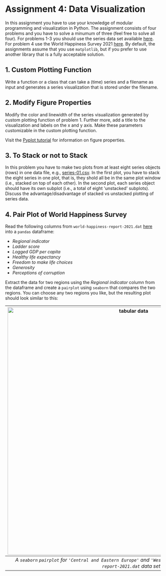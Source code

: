 # Assignment 4: Data Visualization #

In this assignment you have to use your knowledge of modular programming and visualization in Python. The assignment consists of four problems and you have to solve a minumum of three (feel free to solve all four). For problems 1-3 you should use the series data set available [here](https://github.com/CHCAA-EDUX/Programming-for-the-Humanities-E23/tree/main/dat/series). For problem 4 use the World Happiness Survey 2021 [here](https://raw.githubusercontent.com/CHCAA-EDUX/Programming-for-the-Humanities-E23/main/dat/world-happiness-report-2021.dat). By default, the assignments assume that you use `matplotlib`, but if you prefer to use another library that is a fully acceptable solution.


## 1. Custom Plotting Function ##

Write a function or a class that can take a (time) series and a filename as input and generates a series visualization that is stored under the filename.

## 2. Modify Figure Properties ##

Modify the color and linewidth of the series visualization generated by custom plotting function of problem 1. Further more, add a title to the visualization and labels on the x and y axis. Make these parameters customizable in the custom plotting function.

Visit the [Pyplot tutorial](https://matplotlib.org/stable/tutorials/introductory/pyplot.html) for information on figure properties.

## 3. To Stack or not to Stack ##

In this problem you have to make two plots from at least eight series objects (rows) in one data file, e.g., [series-01.csv](https://raw.githubusercontent.com/CHCAA-EDUX/Programming-for-the-Humanities-E23/main/dat/series/series-01.csv). In the first plot, you have to stack the eight series in one plot, that is, they shold all be in the same plot window (i.e., stacked on top of each other). In the second plot, each series object should have its own subplot (i.e., a total of eight 'unstacked' subplots). Discuss the advantage/disadvantage of stacked vs unstacked plotting of series data.


## 4. Pair Plot of World Happiness Survey ##

Read the following columns from `world-happiness-report-2021.dat` [here](https://raw.githubusercontent.com/CHCAA-EDUX/Programming-for-the-Humanities-E23/main/dat/world-happiness-report-2021.dat) into a `pandas` dataframe: 

* _Regional indicator_
* _Ladder score_
* _Logged GDP per capita_
* _Healthy life expectancy_
* _Freedom to make life choices_
* _Generosity_
* _Perceptions of corruption_

Extract the data for two regions using the _Regional indicator_  column from the dataframe and create a `pairplot` using `seaborn` that compares the two regions. You can choose any two regions you like, but the resulting plot should look similar to this:

| <img src="https://github.com/CHCAA-EDUX/introduction-to-scientific-computing/blob/main/figures/assign_02_3.png?raw=true" alt="tabular data" width="800"/> |
|:--:|
| *A `seaborn` `pairplot` for `'Central and Eastern Europe'` and `'Western Europe'` in the `world-happiness-report-2021.dat` data set* |
